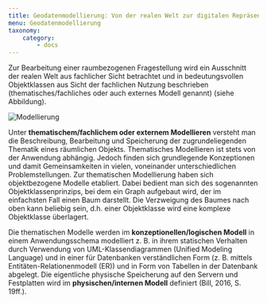 ```yaml
---
title: Geodatenmodellierung: Von der realen Welt zur digitalen Repräsentation in der Datenbank
menu: Geodatenmodellierung
taxonomy:
    category:
        - docs
---
```

Zur Bearbeitung einer raumbezogenen Fragestellung wird ein Ausschnitt der realen Welt aus fachlicher Sicht betrachtet und in bedeutungsvollen Objektklassen aus Sicht der fachlichen Nutzung beschrieben (thematisches/fachliches oder auch externes Modell genannt) (siehe Abbildung).

![Modellierung](GIS13.png)

Unter **thematischem/fachlichem oder externem Modellieren** versteht man die Beschreibung, Bearbeitung und Speicherung der zugrundeliegenden Thematik eines räumlichen Objekts. Thematisches Modellieren ist stets von der Anwendung abhängig. Jedoch finden  sich grundlegende Konzeptionen und damit Gemeinsamkeiten in vielen, voneinander unterschiedlichen Problemstellungen. Zur thematischen Modellierung haben sich objektbezogene Modelle etabliert. Dabei bedient man sich des sogenannten Objektklassenprinzips, bei dem ein Graph aufgebaut wird, der im einfachsten Fall einen Baum darstellt. Die Verzweigung des Baumes nach oben kann beliebig sein, d.h. einer Objektklasse wird eine komplexe Objektklasse überlagert. 

Die thematischen Modelle werden im **konzeptionellen/logischen Modell** in einem Anwendungsschema modelliert z. B. in ihrem statischen Verhalten durch Verwendung von UML-Klassendiagrammen (Unified Modeling Language) und in einer für Datenbanken verständlichen Form (z. B. mittels Entitäten-Relationenmodell (ER)) und in Form von Tabellen in der Datenbank abgelegt. Die eigentliche physische Speicherung auf den Servern und Festplatten wird im **physischen/internen Modell** definiert (Bill, 2016, S. 19ff.).
